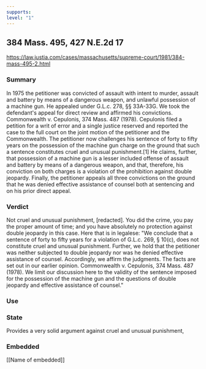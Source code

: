 ```yaml
---
supports: 
level: "1"
---
```

## 384 Mass. 495, 427 N.E.2d 17

https://law.justia.com/cases/massachusetts/supreme-court/1981/384-mass-495-2.html

### Summary

In 1975 the petitioner was convicted of assault with intent to murder, assault and battery by means of a dangerous weapon,  and unlawful possession of a machine gun. He appealed under G.L.c. 278, §§ 33A-33G. We took the defendant's appeal for direct review and affirmed his convictions. Commonwealth v. Cepulonis, 374 Mass. 487 (1978). Cepulonis filed a petition for a writ of error and a single justice reserved and reported the case to the full court on the joint motion of the petitioner and the Commonwealth. The petitioner now challenges his sentence of forty to fifty years on the possession of the machine gun charge on the ground that such a sentence constitutes cruel and unusual punishment.[1] He claims, further, that possession of a machine gun is a lesser included offense of assault and battery by means of a dangerous weapon, and that, therefore, his conviction on both charges is a violation of the prohibition against double jeopardy. Finally, the petitioner appeals all three convictions on the ground that he was denied effective assistance of counsel both at sentencing and on his prior direct appeal.

### Verdict
Not cruel and unusual punishment, [redacted]. You did the crime, you pay the proper amount of time; and you have absolutely no protection against double jeopardy in this case. Here that is in legalese: "We conclude that a sentence of forty to fifty years for a violation of G.L.c. 269, § 10(c), does not constitute cruel and unusual punishment. Further, we hold that the petitioner was neither subjected to double jeopardy nor was he denied effective assistance of counsel. Accordingly, we affirm the judgments. The facts are set out in our earlier opinion. Commonwealth v. Cepulonis, 374 Mass. 487 (1978). We limit our discussion here to the validity of the sentence imposed for the possession of the machine gun and the questions of double jeopardy and effective assistance of counsel."
### Use

### State
Provides a very solid argument against cruel and unusual punishment, 
### Embedded

[[Name of embedded]]